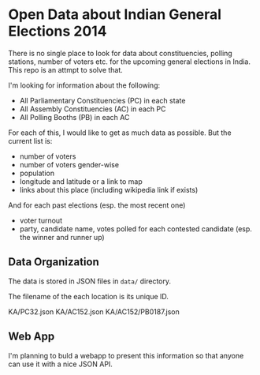 Open Data about Indian General Elections 2014
=============================================

There is no single place to look for data about constituencies, polling stations, number of voters etc. for the upcoming general elections in India. This repo is an attmpt to solve that.

I'm looking for information about the following:

* All Parliamentary Constituencies (PC) in each state
* All Assembly Constituencies (AC) in each PC
* All Polling Booths (PB) in each AC

For each of this, I would like to get as much data as possible. But the current list is:

* number of voters
* number of voters gender-wise
* population
* longitude and latitude or a link to map
* links about this place (including wikipedia link if exists)

And for each past elections (esp. the most recent one)
* voter turnout
* party, candidate name, votes polled for each contested candidate (esp. the winner and runner up)

Data Organization
-----------------

The data is stored in JSON files in `data/` directory. 

The filename of the each location is its unique ID.

KA/PC32.json
KA/AC152.json
KA/AC152/PB0187.json

Web App
-------

I'm planning to buld a webapp to present this information so that anyone can use it with a nice JSON API.


